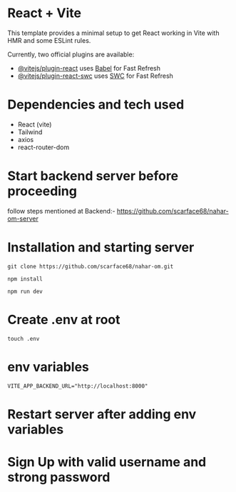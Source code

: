 # React + Vite

This template provides a minimal setup to get React working in Vite with HMR and some ESLint rules.

Currently, two official plugins are available:

- [@vitejs/plugin-react](https://github.com/vitejs/vite-plugin-react/blob/main/packages/plugin-react/README.md) uses [Babel](https://babeljs.io/) for Fast Refresh
- [@vitejs/plugin-react-swc](https://github.com/vitejs/vite-plugin-react-swc) uses [SWC](https://swc.rs/) for Fast Refresh

# Dependencies and tech used
- React (vite)
- Tailwind
- axios
- react-router-dom

# Start backend server before proceeding

follow steps mentioned at Backend:- https://github.com/scarface68/nahar-om-server

# Installation and starting server
```
git clone https://github.com/scarface68/nahar-om.git

npm install

npm run dev
```

# Create .env at root
```
touch .env
```
# env variables
```
VITE_APP_BACKEND_URL="http://localhost:8000"
```
# Restart server after adding env variables

# Sign Up with valid username and strong password


